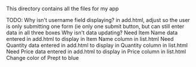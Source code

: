 This directory contains all the files for my app



TODO:
	Why isn't username field displaying?
	in add.html, adjust so the user is only submitting one form (ie only one submit button, but can still enter data in all three boxes
	Why isn't data updating? 
		Need Item Name data entered in add.html to display in Item Name column in list.html
		Need Quantity data entered in add.html to display in Quantity column in list.html
  		Need Price data entered in add.html to display in Price column in list.html
	Change color of Prept to blue
